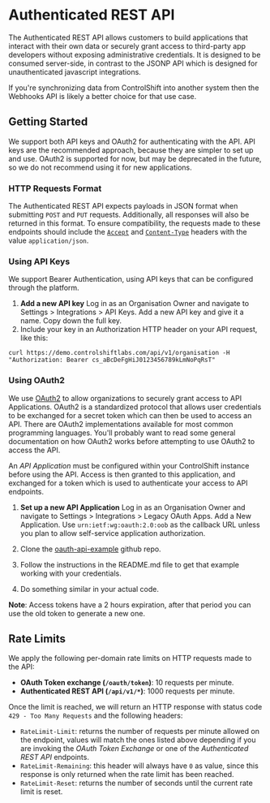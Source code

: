 # Authenticated REST API

The Authenticated REST API allows customers to build applications that interact with their own data or securely grant access to third-party app developers without exposing administrative credentials. It is designed to be consumed server-side, in contrast to the JSONP API which is designed for unauthenticated javascript integrations.

If you're synchronizing data from ControlShift into another system then the Webhooks API is likely a better choice for that use case.

## Getting Started
We support both API keys and OAuth2 for authenticating with the API. API keys are the recommended approach, because they are simpler to set up and use.
OAuth2 is supported for now, but may be deprecated in the future, so we do not recommend using it for new applications.

### HTTP Requests Format

The Authenticated REST API expects payloads in JSON format when submitting `POST` and `PUT` requests. Additionally, all responses will also be returned in this format. To ensure compatibility, the requests made to these endpoints should include the [`Accept`](https://developer.mozilla.org/en-US/docs/Web/HTTP/Headers/Accept) and [`Content-Type`](https://developer.mozilla.org/en-US/docs/Web/HTTP/Headers/Content-Type) headers with the value `application/json`.

### Using API Keys
We support Bearer Authentication, using API keys that can be configured through the platform.

1. **Add a new API key** Log in as an Organisation Owner and navigate to Settings > Integrations > API Keys. Add a new API key and give it a name. Copy down the full key.
2. Include your key in an Authorization HTTP header on your API request, like this:

`curl https://demo.controlshiftlabs.com/api/v1/organisation -H "Authorization: Bearer cs_aBcDeFgHiJ0123456789kLmNoPqRsT"`

### Using OAuth2
We use [OAuth2](http://oauth.net/2/) to allow organizations to securely grant access to API Applications. OAuth2 is a standardized protocol that allows user credentials to be exchanged for a secret token which can then be used to access an API. There are OAuth2 implementations available for most common programming languages. You'll probably want to read some general documentation on how OAuth2 works before attempting to use OAuth2 to access the API.

An *API Application* must be configured within your ControlShift instance before using the API. Access is then granted to this application, and exchanged for a token which is used to authenticate your access to API endpoints.

1. **Set up a new API Application** Log in as an Organisation Owner and navigate to Settings > Integrations > Legacy OAuth Apps. Add a New Application. Use `urn:ietf:wg:oauth:2.0:oob` as the callback URL unless you plan to allow self-service application authorization.

2. Clone the [oauth-api-example](https://github.com/controlshift/oauth-api-example) github repo.

3. Follow the instructions in the README.md file to get that example working with your credentials.

4. Do something similar in your actual code.

**Note**: Access tokens have a 2 hours expiration, after that period you can use the old token to generate a new one.


## Rate Limits

We apply the following per-domain rate limits on HTTP requests made to the API:

* **OAuth Token exchange (`/oauth/token`)**: 10 requests per minute.
* **Authenticated REST API (`/api/v1/*`)**: 1000 requests per minute.

Once the limit is reached, we will return an HTTP response with status code `429 - Too Many Requests` and the following headers:

* `RateLimit-Limit`: returns the number of requests per minute allowed on the endpoint, values will match the ones listed above depending if you are invoking the _OAuth Token Exchange_ or one of the _Authenticated REST API_ endpoints.
* `RateLimit-Remaining`: this header will always have `0` as value, since this response is only returned when the rate limit has been reached.
* `RateLimit-Reset`: returns the number of seconds until the current rate limit is reset.
